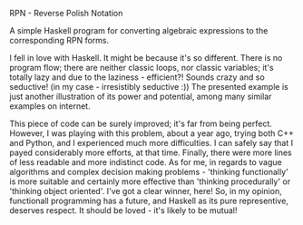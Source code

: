 RPN - Reverse Polish Notation

A simple Haskell program for converting algebraic expressions to the corresponding RPN forms.

I fell in love with Haskell. It might be because it's so different. There is no program flow; there are neither classic loops, nor classic variables; it's totally lazy and due to the laziness - efficient?! Sounds crazy and so seductive! (in my case - irresistibly seductive :)) The presented example is just another illustration of its power and potential, among many similar examples on internet.

This piece of code can be surely  improved; it's far from being perfect. However, I was playing with this problem, about a year ago, trying both C++ and Python, and I experienced much more difficulties. I can safely say that I payed considerably more efforts, at that time. Finally, there were more lines of less readable and more indistinct code. As for me, in regards to vague algorithms and complex decision making problems - 'thinking functionally' is more suitable and certainly more effective than 'thinking procedurally' or 'thinking object oriented'. I've got a clear winner, here! So, in my opinion, functionall programming has a future, and Haskell as its pure representive, deserves respect. It should be loved - it's likely to be mutual!
